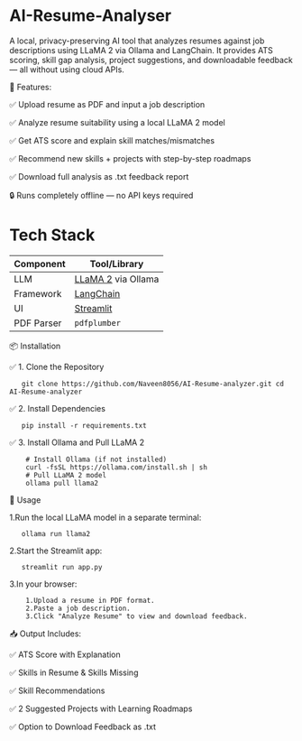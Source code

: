 # AI-Resume-Analyser
A local, privacy-preserving AI tool that analyzes resumes against job descriptions using LLaMA 2 via Ollama and LangChain.
It provides ATS scoring, skill gap analysis, project suggestions, and downloadable feedback — all without using cloud APIs.

🚀 Features:

  ✅ Upload resume as PDF and input a job description
  
  ✅ Analyze resume suitability using a local LLaMA 2 model
  
  ✅ Get ATS score and explain skill matches/mismatches
  
  ✅ Recommend new skills + projects with step-by-step roadmaps
  
  ✅ Download full analysis as .txt feedback report
  
  🔒 Runs completely offline — no API keys required

# Tech Stack
| Component  | Tool/Library                                            |
| ---------- | ------------------------------------------------------- |
| LLM        | [LLaMA 2](https://ollama.com/library/llama2) via Ollama |
| Framework  | [LangChain](https://docs.langchain.com/)                |
| UI         | [Streamlit](https://streamlit.io)                       |
| PDF Parser | `pdfplumber`                                            |

📦 Installation

✅ 1. Clone the Repository

       git clone https://github.com/Naveen8056/AI-Resume-analyzer.git cd AI-Resume-analyzer
    
✅ 2. Install Dependencies

       pip install -r requirements.txt
    
✅ 3. Install Ollama and Pull LLaMA 2

        # Install Ollama (if not installed)
        curl -fsSL https://ollama.com/install.sh | sh
        # Pull LLaMA 2 model
        ollama pull llama2
    
🧠 Usage

1.Run the local LLaMA model in a separate terminal:

       ollama run llama2
    
2.Start the Streamlit app:

       streamlit run app.py
    
3.In your browser:

        1.Upload a resume in PDF format.
        2.Paste a job description.
        3.Click "Analyze Resume" to view and download feedback.
    
📥 Output Includes:

✅ ATS Score with Explanation

✅ Skills in Resume & Skills Missing

✅ Skill Recommendations

✅ 2 Suggested Projects with Learning Roadmaps

✅ Option to Download Feedback as .txt





